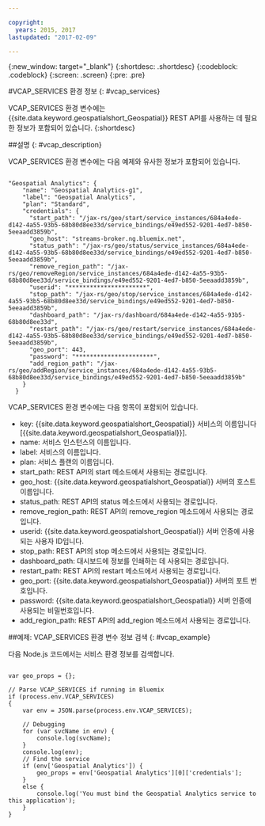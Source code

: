 ```yaml
---

copyright:
  years: 2015, 2017
lastupdated: "2017-02-09"

---
```


<!-- Attribute definitions --> 
{:new_window: target="_blank"}
{:shortdesc: .shortdesc}
{:codeblock: .codeblock}
{:screen: .screen}
{:pre: .pre}

#VCAP_SERVICES 환경 정보
{: #vcap_services}


VCAP_SERVICES 환경 변수에는 {{site.data.keyword.geospatialshort_Geospatial}} REST API를 사용하는 데 필요한 정보가 포함되어 있습니다.
{:shortdesc}

##설명
{: #vcap_description}

VCAP_SERVICES 환경 변수에는 다음 예제와 유사한 정보가 포함되어 있습니다.  

<pre><code>
"Geospatial Analytics": {
    "name": "Geospatial Analytics-g1",
    "label": "Geospatial Analytics",
    "plan": "Standard",
    "credentials": {
      "start_path": "/jax-rs/geo/start/service_instances/684a4ede-d142-4a55-93b5-68b80d8ee33d/service_bindings/e49ed552-9201-4ed7-b850-5eeaadd3859b",
      "geo_host": "streams-broker.ng.bluemix.net",
      "status_path": "/jax-rs/geo/status/service_instances/684a4ede-d142-4a55-93b5-68b80d8ee33d/service_bindings/e49ed552-9201-4ed7-b850-5eeaadd3859b",
      "remove_region_path": "/jax-rs/geo/removeRegion/service_instances/684a4ede-d142-4a55-93b5-68b80d8ee33d/service_bindings/e49ed552-9201-4ed7-b850-5eeaadd3859b",
      "userid": "**********************",
      "stop_path": "/jax-rs/geo/stop/service_instances/684a4ede-d142-4a55-93b5-68b80d8ee33d/service_bindings/e49ed552-9201-4ed7-b850-5eeaadd3859b",
      "dashboard_path": "/jax-rs/dashboard/684a4ede-d142-4a55-93b5-68b80d8ee33d",
      "restart_path": "/jax-rs/geo/restart/service_instances/684a4ede-d142-4a55-93b5-68b80d8ee33d/service_bindings/e49ed552-9201-4ed7-b850-5eeaadd3859b",
      "geo_port": 443,
      "password": "**********************",
      "add_region_path": "/jax-rs/geo/addRegion/service_instances/684a4ede-d142-4a55-93b5-68b80d8ee33d/service_bindings/e49ed552-9201-4ed7-b850-5eeaadd3859b"
    }
  }
</code></pre>

VCAP_SERVICES 환경 변수에는 다음 항목이 포함되어 있습니다. 

* key: {{site.data.keyword.geospatialshort_Geospatial}} 서비스의 이름입니다[{{site.data.keyword.geospatialshort_Geospatial}}].  
* name: 서비스 인스턴스의 이름입니다.  
* label: 서비스의 이름입니다.  
* plan: 서비스 플랜의 이름입니다.  
* start_path: REST API의 start 메소드에서 사용되는 경로입니다.  
* geo_host: {{site.data.keyword.geospatialshort_Geospatial}} 서버의 호스트 이름입니다. 
* status_path: REST API의 status 메소드에서 사용되는 경로입니다. 
* remove_region_path: REST API의 remove_region 메소드에서 사용되는 경로입니다. 
* userid: {{site.data.keyword.geospatialshort_Geospatial}} 서버 인증에 사용되는 사용자 ID입니다. 
* stop_path: REST API의 stop 메소드에서 사용되는 경로입니다. 
* dashboard_path: 대시보드에 정보를 인쇄하는 데 사용되는 경로입니다. 
* restart_path: REST API의 restart 메소드에서 사용되는 경로입니다. 
* geo_port: {{site.data.keyword.geospatialshort_Geospatial}} 서버의 포트 번호입니다. 
* password: {{site.data.keyword.geospatialshort_Geospatial}} 서버 인증에 사용되는 비밀번호입니다. 
* add_region_path: REST API의 add_region 메소드에서 사용되는 경로입니다. 


##예제: VCAP_SERVICES 환경 변수 정보 검색
{: #vcap_example}

다음 Node.js 코드에서는 서비스 환경 정보를 검색합니다. 

<pre><code>
var geo_props = {};

// Parse VCAP_SERVICES if running in Bluemix
if (process.env.VCAP_SERVICES)
{
	var env = JSON.parse(process.env.VCAP_SERVICES);

	// Debugging
	for (var svcName in env) {
		console.log(svcName);
	}
	console.log(env);
	// Find the service
	if (env['Geospatial Analytics']) {
		geo_props = env['Geospatial Analytics'][0]['credentials'];
	}
	else {
		console.log('You must bind the Geospatial Analytics service to this application');
	}
} 
</code></pre>
